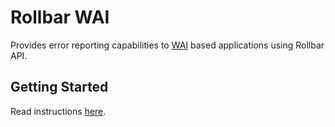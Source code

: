 # Rollbar WAI

Provides error reporting capabilities to
[WAI](http://hackage.haskell.org/package/wai) based applications using Rollbar
API.

## Getting Started

Read instructions [here](../README.md).
